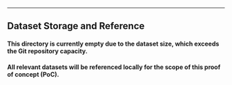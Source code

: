 ---

## Dataset Storage and Reference

#### This directory is currently empty due to the dataset size, which exceeds the Git repository capacity.

#### All relevant datasets will be referenced locally for the scope of this proof of concept (PoC).

